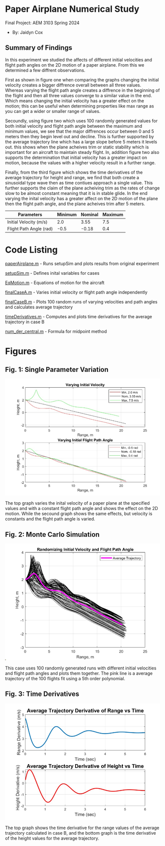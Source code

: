 # Paper Airplane Numerical Study
  Final Project: AEM 3103 Spring 2024

  - By: Jaidyn Cox

  ## Summary of Findings

  In this experiment we studied the affects of different initial velocities and flight path angles on the 2D motion of a paper airplane.
  From this we determined a few diffrent observations.

  First as shown in figure one when comparing the graphs changing the initial velocity creates a bigger diffrence overall between all three values. 
  Whereas varying the flight path angle creates a diffrence in the beginning of the flight and then all three values converge to a similar value in the end. 
  Which means changing the initial velocity has a greater effect on the motion; this can be useful when determining properties like max range as you can get a wider or smaller range of values.
  
  Secoundly, using figure two which uses 100 randomly generated values for both initial velocity and flight path angle between the maximum and minimum values,
  we see that the major diffrences occur between 0 and 5 meters then they begin level out and decline. This is further supported by the average trajectory line which has a large slope before 5 meters it levels out.
  this shows when the plane acheives trim or static stability which is important for an aircraft to maintain steady flight. In, addition figure two also supports the determination that initial velocity has a greater impact on motion,
  because the values with a higher velocity result in a further range. 

  Finally, from the third figure which shows the time derivatives of the average trajectory for height and range, we find that both create a sinusoidal type wave then as time contiues approach a single value.
  This further supports the claim of the plane acheiving trim as the rates of change slow to be almost constant meaning that it is in stable glide. In the end varying the inital velocity has a greater affect on the 2D motion of the plane 
  then the flight path angle, and the plane acheives trim after 5 meters.
  
  
  | Parameters	| Minimum	| Nominal	| Maximum	|
  | ----------- | ------------- | ------------- | ------------- |
  | Initial Velocity (m/s) | 2.0 | 3.55 | 7.5 |
  | Flight Path Angle (rad)| -0.5| -0.18| 0.4 | 
 
  # Code Listing
  [paperAirplane.m](https://github.com/JaiCox/AEM3103-Final-Project/blob/main/paperAirplane.m) - Runs setupSim and plots results from original experiment
  
  [setupSim.m](https://github.com/JaiCox/AEM3103-Final-Project/blob/main/setupSim.m) - Defines inital variables for cases
  
  [EqMotion.m](https://github.com/JaiCox/AEM3103-Final-Project/blob/main/EqMotion.m) - Equations of motion for the aircraft
  
  [finalCaseA.m](https://github.com/JaiCox/AEM3103-Final-Project/blob/main/finalCaseA.m) - Varies initial velocity or flight path angle independently
  
  [finalCaseB.m](https://github.com/JaiCox/AEM3103-Final-Project/blob/main/finalCaseB.m) - Plots 100 random runs of varying velocities and path angles and calculates average trajectory
  
  [timeDerivatives.m](https://github.com/JaiCox/AEM3103-Final-Project/blob/main/timeDerivatives.m) - Computes and plots time derivatives for the average trajectory in case B
  
  [num_der_central.m](https://github.com/JaiCox/AEM3103-Final-Project/blob/main/num_der_central.m) - Formula for midpoint method
  
  # Figures

  ## Fig. 1: Single Parameter Variation
  ![Single Parameter fig](https://github.com/JaiCox/AEM3103-Final-Project/blob/main/Figures/caseAFig.jpg)

  The top graph varies the inital velocity of a paper plane at the specified values and with a constant flight path angle and shows the effect on the 2D motion. 
  While the secound graph shows the same effects, but velocity is constants and the flight path angle is varied.

  ## Fig. 2: Monte Carlo Simulation
  ![Random variation and avg trajectory](https://github.com/JaiCox/AEM3103-Final-Project/blob/main/Figures/cseBFig.jpg)

  This case uses 100 randomly generated runs with different initial velocities and flight path angles and plots them together. 
  The pink line is a average trajectory of the 100 flights fit using a 5th order polynomial.

 ## Fig. 3: Time Derivatives
  ![Time Derivatives](https://github.com/JaiCox/AEM3103-Final-Project/blob/main/Figures/derivFig.jpg)

  The top graph shows the time derivative for the range values of the average trajectory calculated in case B,
  and the bottom graph is the time derivative of the height values for the average trajectory.